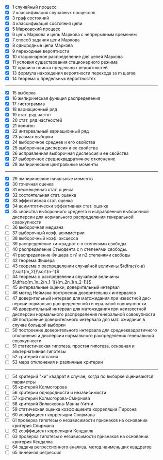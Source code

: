 - [x] 1 случайный процесс
- [x] 2 классификация случайных процессов
- [x] 3 граф состояний
- [x] 4 классификация состояния цепи
- [x] 5 Марковский процесс
- [x] 6 цепь Маркова и цепь Маркова с непрерывным временем
- [x] 7 способ задания цепи Маркова
- [x] 8 однородные цепи Маркова
- [x] 9 переходные вероятности
- [x] 10 стационарное распределение для цепей Маркова
- [x] 11 условия существования стационарного режима
- [x] 12 правило поиска предельных вероятностей
- [x] 13 формула нахождения вероятности перехода за m шагов
- [x] 14 теорема о предельных вероятностях

---

- [x] 15 выборка
- [x] 16 эмпирическая функция распределения
- [x] 17 гистограмма
- [x] 18 вариационный ряд
- [x] 19 стат. ряд частот
- [x] 20 стат. ряд частностей
- [x] 21 полигон
- [x] 22 интервальный вариационный ряд
- [x] 23 размах выборки
- [x] 24 выборочное среднее и его свойства
- [x] 25 выборочная дисперсия и ее свойства
- [x] 26 исправленная выборочная дисперсия и ее свойства
- [x] 27 выборочное среднеквадратичное отклонение
- [x] 28 эмпирические центральные моменты

---

- [x] 29 эмпирические начальные моменты
- [x] 30 точечная оценка
- [x] 31 несмещенная стат. оценка
- [x] 32 состоятельная стат. оценка
- [x] 33 эффективная стат. оценка
- [x] 34 асимптотически эффективная стат. оценка
- [x] 35 свойства выборочного среднего и исправленной выборочной дисперсии для нормального распределения генеральной совокупности
- [ ] 36 выборочная медиана
- [ ] 37 выборочный коэф. асимметрии
- [ ] 38 выборочный коэф. эксцесса
- [ ] 39 распределение хи-квадрат с n степенями свободы.
- [ ] 40 распределение Стьюдента с n степенями свободы.
- [ ] 41 распределение Фишера с n1 и n2 степенями свободы
- [ ] 42 теорема Фишера
- [ ] 43 теорема о распределении случайной величины $\dfrac{x-a}{\sqrt{m_2}}\sqrt{n-1}$
- [ ] 44 теорема о распределении случайной величины $\dfrac{m_1n_2(n_1-1)}{m_2n_1(n_2-1)}$
- [ ] 45 интервальные оценки, доверительный интервал
- [ ] 46 метод Неймана построения доверительных интервалов
- [ ] 47 доверительный интервал для матожидания при известной дис­персии нормально распределенной генеральной совокупности.
- [ ] 48 доверительный интервал для матожидания при неизвестной дисперсии нормального распределения генеральной совокупности
- [ ] 49 построение доверительного интервала для мат. ожидания в случае большой выборки
- [ ] 50 построение доверительного интервала для среднеквадратичного отклонения и дисперсии нормального распределения генеральной совокупности
- [ ] 51 статистическая гипотеза. простая гипотеза. основная и альтернативная гипотезы
- [ ] 52 критерий согласия
- [ ] 53 мера отклонения и различные критерии

---

- [ ] 54 критерий "хи" квадрат в случае, когда по выборке оценива­ются параметры
- [ ] 55 критерий Колмогорова
- [ ] 56 критерии однородности и независимости
- [ ] 57 критерий Колмогорова-Смирнова
- [ ] 58 критерий Вилкоксона-Манна-Уитни
- [ ] 59 статическая оценка коэффициента корреляции Пирсона
- [ ] 60 коэффициент корреляции Спирмана
- [ ] 61 проверка гипотезы о независимости признаков на основании критерия Спирмана
- [ ] 62 коэффициент корреляции Кендалла
- [ ] 63 проверка гипотезы о независимости признаков на основании критерия Кендалла
- [ ] 64 задача регрессионного анализа. метод наименьших квадратов
- [ ] 65 линейная регрессия